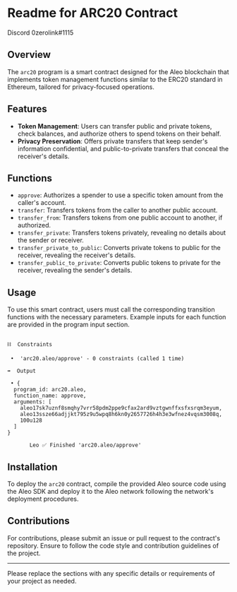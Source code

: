 # Readme for ARC20 Contract

Discord 0zerolink#1115

## Overview
The `arc20` program is a smart contract designed for the Aleo blockchain that implements token management functions similar to the ERC20 standard in Ethereum, tailored for privacy-focused operations.

## Features
- **Token Management**: Users can transfer public and private tokens, check balances, and authorize others to spend tokens on their behalf.
- **Privacy Preservation**: Offers private transfers that keep sender's information confidential, and public-to-private transfers that conceal the receiver's details.

## Functions
- `approve`: Authorizes a spender to use a specific token amount from the caller's account.
- `transfer`: Transfers tokens from the caller to another public account.
- `transfer_from`: Transfers tokens from one public account to another, if authorized.
- `transfer_private`: Transfers tokens privately, revealing no details about the sender or receiver.
- `transfer_private_to_public`: Converts private tokens to public for the receiver, revealing the receiver's details.
- `transfer_public_to_private`: Converts public tokens to private for the receiver, revealing the sender's details.

## Usage
To use this smart contract, users must call the corresponding transition functions with the necessary parameters. Example inputs for each function are provided in the program input section.

```

⛓  Constraints

 •  'arc20.aleo/approve' - 0 constraints (called 1 time)

➡️  Output

 • {
  program_id: arc20.aleo,
  function_name: approve,
  arguments: [
    aleo17sk7uznf8smqhy7vrr58pdm2ppe9cfax2ard9vztgwnffxsfxsrqm3eyum,
    aleo13ssze66adjjkt795z9u5wpq8h6kn0y2657726h4h3e3wfnez4vqsm3008q,
    100u128
  ]
}

       Leo ✅ Finished 'arc20.aleo/approve' 

```



## Installation
To deploy the `arc20` contract, compile the provided Aleo source code using the Aleo SDK and deploy it to the Aleo network following the network's deployment procedures.

## Contributions
For contributions, please submit an issue or pull request to the contract's repository. Ensure to follow the code style and contribution guidelines of the project.

---

Please replace the sections with any specific details or requirements of your project as needed.